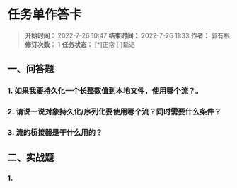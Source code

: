 [//]: # (注释
  Date: 2022-07-26 10:29:53
  LastEditors: gyg
  LastEditTime: 2022-07-26 10:31:56
  FilePath: \note\郭有根-第十四章作业.md
)

# 任务单作答卡

>**开始时间：** 2022-7-26 10:47 **结束时间：** 2022-7-26 11:33
**作者：** 郭有根 **修订次数：** 1 **任务状态：** [*]正常 [ ]延迟

## 一、问答题

### 1. 如果我要持久化一个长整数值到本地文件，使用哪个流？。

### 2. 请说一说对象持久化/序列化要使用哪个流？同时需要什么条件？

### 3. 流的桥接器是干什么用的？

## 二、实战题

### 1. 